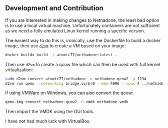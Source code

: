 ## Development and Contribution

If you are interested in making changes to Nethadone, the least
bad option is to use a local virtual machine. Unfortunately 
containers are not sufficient as we need a fully emulated
Linux kernel running a specific version.

The easiest way to do this is, ironically, use the Dockerfile
to build a docker image, then use 
[`d2vm`](https://github.com/linka-cloud/d2vm) 
to create a VM based on your image:

```bash
docker buildx build -t atomic77/nethadone:latest .
```

Then use `d2vm` to create a qcow file which can then be used with full kernel virtualization:

```bash
sudo d2vm convert atomic77/nethadone -o nethadone.qcow2 -p 1234
d2vm run qemu --networking bridge,virbr0 --mem 4096 --cpus 4 ../nethadone.qcow2 
```

If using VMWare on Windows, you can also convert the qcow:

```bash
qemu-img convert nethadone.qcow2 -O vmdk nethadone.vmdk
```

Then import the VMDK using the GUI tools. 

I have not had much luck with VirtualBox. 
